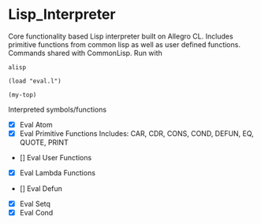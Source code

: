 # Lisp_Interpreter
Core functionality based Lisp interpreter built on Allegro CL. Includes primitive functions from common lisp as well as user defined functions. Commands shared with CommonLisp.  Run with 
```
alisp
```
```
(load "eval.l")
```
``` 
(my-top) 
```

Interpreted symbols/functions
- [X] Eval Atom
- [X] Eval Primitive Functions
        Includes: CAR, CDR, CONS, COND, DEFUN, EQ, QUOTE, PRINT
- [] Eval User Functions
- [X] Eval Lambda Functions
- [] Eval Defun
- [X] Eval Setq
- [X] Eval Cond
